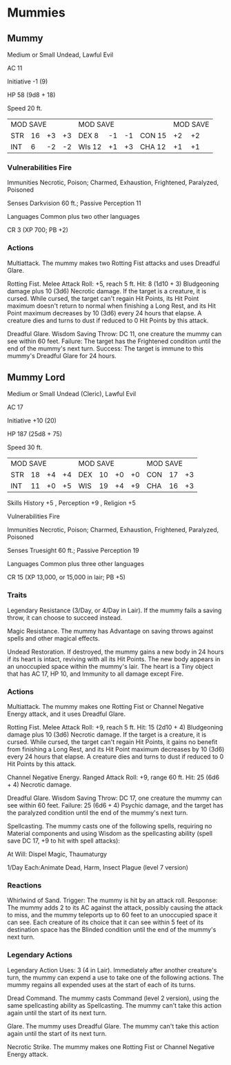 # Mummies

## Mummy

Medium or Small Undead, Lawful Evil

AC 11

Initiative -1 (9)

HP 58 (9d8 + 18)

Speed 20 ft.

<table><tr><td colspan="4">MOD SAVE</td><td colspan="4">MOD SAVE</td><td colspan="3">MOD SAVE</td></tr><tr><td>STR</td><td>16</td><td>+3</td><td>+3</td><td>DEX 8</td><td>-1</td><td>-1</td><td>CON 15</td><td>+2</td><td>+2</td><td></td></tr><tr><td>INT</td><td>6</td><td>-2</td><td>-2</td><td>WIs 12</td><td>+1</td><td>+3</td><td>CHA 12</td><td>+1</td><td>+1</td><td></td></tr></table>

### Vulnerabilities Fire

Immunities Necrotic, Poison; Charmed, Exhaustion, Frightened, Paralyzed, Poisoned

Senses Darkvision 60 ft.; Passive Perception 11

Languages Common plus two other languages

CR 3 (XP 700; PB +2)

### Actions

Multiattack. The mummy makes two Rotting Fist attacks and uses Dreadful Glare.

Rotting Fist. Melee Attack Roll: +5, reach 5 ft. Hit: 8 (1d10 + 3) Bludgeoning damage plus 10 (3d6) Necrotic damage. If the target is a creature, it is cursed. While cursed, the target can't regain Hit Points, its Hit Point maximum doesn't return to normal when finishing a Long Rest, and its Hit Point maximum decreases by 10 (3d6) every 24 hours that elapse. A creature dies and turns to dust if reduced to 0 Hit Points by this attack.

Dreadful Glare. Wisdom Saving Throw: DC 11, one creature the mummy can see within 60 feet. Failure: The target has the Frightened condition until the end of the mummy's next turn. Success: The target is immune to this mummy's Dreadful Glare for 24 hours.

## Mummy Lord

Medium or Small Undead (Cleric), Lawful Evil

AC 17

Initiative +10 (20)

HP 187 (25d8 + 75)

Speed 30 ft.

<table><tr><td colspan="4">MOD SAVE</td><td colspan="4">MOD SAVE</td><td colspan="3">MOD SAVE</td></tr><tr><td>STR</td><td>18</td><td>+4</td><td>+4</td><td>DEX</td><td>10</td><td>+0</td><td>+0</td><td>CON</td><td>17</td><td>+3</td></tr><tr><td>INT</td><td>11</td><td>+0</td><td>+5</td><td>WIS</td><td>19</td><td>+4</td><td>+9</td><td>CHA</td><td>16</td><td>+3</td></tr></table>

Skills History  $+5$ , Perception  $+9$ , Religion  $+5$

Vulnerabilities Fire

Immunities Necrotic, Poison; Charmed, Exhaustion, Frightened, Paralyzed, Poisoned

Senses Truesight 60 ft.; Passive Perception 19

Languages Common plus three other languages

CR 15 (XP 13,000, or 15,000 in lair; PB +5)

### Traits

Legendary Resistance (3/Day, or 4/Day in Lair). If the mummy fails a saving throw, it can choose to succeed instead.

Magic Resistance. The mummy has Advantage on saving throws against spells and other magical effects.

Undead Restoration. If destroyed, the mummy gains a new body in 24 hours if its heart is intact, reviving with all its Hit Points. The new body appears in an unoccupied space within the mummy's lair. The heart is a Tiny object that has AC 17, HP 10, and Immunity to all damage except Fire.

### Actions

Multiattack. The mummy makes one Rotting Fist or Channel Negative Energy attack, and it uses Dreadful Glare.

Rotting Fist. Melee Attack Roll: +9, reach 5 ft. Hit: 15 (2d10 + 4) Bludgeoning damage plus 10 (3d6) Necrotic damage. If the target is a creature, it is cursed. While cursed, the target can't regain Hit Points, it gains no benefit from finishing a Long Rest, and its Hit Point maximum decreases by 10 (3d6) every 24 hours that elapse. A creature dies and turns to dust if reduced to 0 Hit Points by this attack.

Channel Negative Energy. Ranged Attack Roll: +9, range 60 ft. Hit: 25 (6d6 + 4) Necrotic damage.

Dreadful Glare. Wisdom Saving Throw: DC 17, one creature the mummy can see within 60 feet. Failure: 25  $(6\mathrm{d}6 + 4)$  Psychic damage, and the target has the paralyzed condition until the end of the mummy's next turn.

Spellcasting. The mummy casts one of the following spells, requiring no Material components and using Wisdom as the spellcasting ability (spell save DC 17, +9 to hit with spell attacks):

At Will: Dispel Magic, Thaumaturgy

1/Day Each:Animate Dead, Harm, Insect Plague (level 7 version)

### Reactions

Whirlwind of Sand. Trigger: The mummy is hit by an attack roll. Response: The mummy adds 2 to its AC against the attack, possibly causing the attack to miss, and the mummy teleports up to 60 feet to an unoccupied space it can see. Each creature of its choice that it can see within 5 feet of its destination space has the Blinded condition until the end of the mummy's next turn.

###  Legendary Actions

Legendary Action Uses: 3 (4 in Lair). Immediately after another creature's turn, the mummy can expend a use to take one of the following actions. The mummy regains all expended uses at the start of each of its turns.

Dread Command. The mummy casts Command (level 2 version), using the same spellcasting ability as Spellcasting. The mummy can't take this action again until the start of its next turn.

Glare. The mummy uses Dreadful Glare. The mummy can't take this action again until the start of its next turn.

Necrotic Strike. The mummy makes one Rotting Fist or Channel Negative Energy attack.

